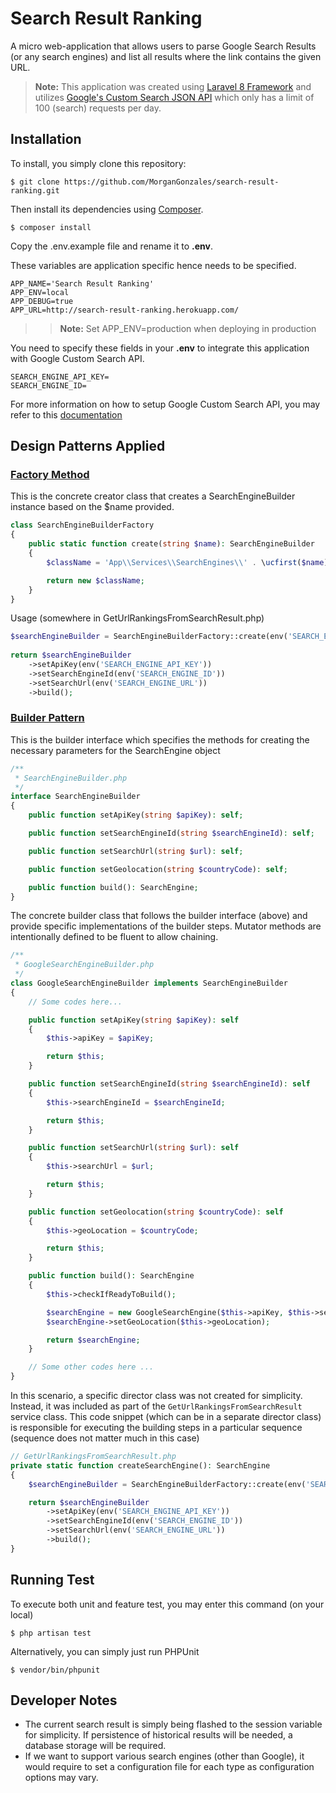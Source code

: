 # Search Result Ranking

A micro web-application that allows users to parse Google Search Results (or any search engines) and list all results where the link contains the given URL.
> **Note:** This application was created using [Laravel 8 Framework](https://laravel.com/docs/8.x) and utilizes [Google's Custom Search JSON API](https://developers.google.com/custom-search/v1/introduction) which only has a limit of 100 (search) requests per day.

## Installation
To install, you simply clone this repository:

```shell
$ git clone https://github.com/MorganGonzales/search-result-ranking.git
```

Then install its dependencies using [Composer](https://getcomposer.org/).

```shell
$ composer install
```

Copy the .env.example file and rename it to **.env**. 

These variables are application specific hence needs to be specified.

```
APP_NAME='Search Result Ranking'
APP_ENV=local
APP_DEBUG=true
APP_URL=http://search-result-ranking.herokuapp.com/
```

>>**Note:** Set APP_ENV=production when deploying in production

You need to specify these fields in your **.env** to integrate this application with Google Custom Search API.

```
SEARCH_ENGINE_API_KEY=
SEARCH_ENGINE_ID=
```

For more information on how to setup Google Custom Search API, you may refer to this [documentation](https://developers.google.com/custom-search/v1/introduction)


## Design Patterns Applied

### [Factory Method](https://refactoring.guru/design-patterns/factory-method)

This is the concrete creator class that creates a SearchEngineBuilder instance based on the $name provided.

```php
class SearchEngineBuilderFactory
{
    public static function create(string $name): SearchEngineBuilder
    {
        $className = 'App\\Services\\SearchEngines\\' . \ucfirst($name) . 'SearchEngineBuilder';

        return new $className;
    }
}
```

Usage (somewhere in GetUrlRankingsFromSearchResult.php)

```php
$searchEngineBuilder = SearchEngineBuilderFactory::create(env('SEARCH_ENGINE'));  
  
return $searchEngineBuilder  
    ->setApiKey(env('SEARCH_ENGINE_API_KEY'))  
    ->setSearchEngineId(env('SEARCH_ENGINE_ID'))  
    ->setSearchUrl(env('SEARCH_ENGINE_URL'))  
    ->build();
````

### [Builder Pattern](https://refactoring.guru/design-patterns/builder)

This is the builder interface which specifies the methods for creating the necessary parameters for the SearchEngine object

```php
/**
 * SearchEngineBuilder.php 
 */
interface SearchEngineBuilder
{
    public function setApiKey(string $apiKey): self;

    public function setSearchEngineId(string $searchEngineId): self;

    public function setSearchUrl(string $url): self;

    public function setGeolocation(string $countryCode): self;

    public function build(): SearchEngine;
}
```

The concrete builder class that follows the builder interface (above) and provide specific implementations of the builder steps. Mutator methods are intentionally defined to be fluent to allow chaining.

```php
/**
 * GoogleSearchEngineBuilder.php
 */
class GoogleSearchEngineBuilder implements SearchEngineBuilder
{
    // Some codes here...

    public function setApiKey(string $apiKey): self
    {
        $this->apiKey = $apiKey;

        return $this;
    }

    public function setSearchEngineId(string $searchEngineId): self
    {
        $this->searchEngineId = $searchEngineId;

        return $this;
    }

    public function setSearchUrl(string $url): self
    {
        $this->searchUrl = $url;

        return $this;
    }

    public function setGeolocation(string $countryCode): self
    {
        $this->geoLocation = $countryCode;

        return $this;
    }

    public function build(): SearchEngine
    {
        $this->checkIfReadyToBuild();

        $searchEngine = new GoogleSearchEngine($this->apiKey, $this->searchEngineId, $this->searchUrl);
        $searchEngine->setGeoLocation($this->geoLocation);

        return $searchEngine;
    }

    // Some other codes here ...
}
```

In this scenario, a specific director class was not created for simplicity. Instead, it was included as part of the `GetUrlRankingsFromSearchResult` service class. 
This code snippet (which can be in a separate director class) is responsible for executing the building steps in a particular sequence (sequence does not matter much in this case) 

```php
// GetUrlRankingsFromSearchResult.php
private static function createSearchEngine(): SearchEngine
{
    $searchEngineBuilder = SearchEngineBuilderFactory::create(env('SEARCH_ENGINE'));

    return $searchEngineBuilder
        ->setApiKey(env('SEARCH_ENGINE_API_KEY'))
        ->setSearchEngineId(env('SEARCH_ENGINE_ID'))
        ->setSearchUrl(env('SEARCH_ENGINE_URL'))
        ->build();
}
```

## Running Test

To execute both unit and feature test, you may enter this command (on your local)

```shell
$ php artisan test
```

Alternatively, you can simply just run PHPUnit

```shell
$ vendor/bin/phpunit
```

## Developer Notes

- The current search result is simply being flashed to the session variable for simplicity. If persistence of historical results will be needed, a database storage will be required.
- If we want to support various search engines (other than Google), it would require to set a configuration file for each type as configuration options may vary.
